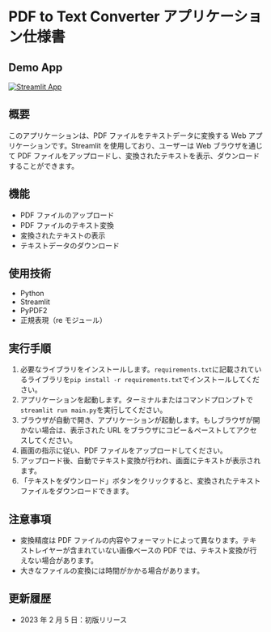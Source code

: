 # PDF to Text Converter アプリケーション仕様書

## Demo App

[![Streamlit App](https://static.streamlit.io/badges/streamlit_badge_black_white.svg)](https://pdf-to-text-st-converter.streamlit.app/)

## 概要

このアプリケーションは、PDF ファイルをテキストデータに変換する Web アプリケーションです。Streamlit を使用しており、ユーザーは Web ブラウザを通じて PDF ファイルをアップロードし、変換されたテキストを表示、ダウンロードすることができます。

## 機能

- PDF ファイルのアップロード
- PDF ファイルのテキスト変換
- 変換されたテキストの表示
- テキストデータのダウンロード

## 使用技術

- Python
- Streamlit
- PyPDF2
- 正規表現（re モジュール）

## 実行手順

1. 必要なライブラリをインストールします。`requirements.txt`に記載されているライブラリを`pip install -r requirements.txt`でインストールしてください。
2. アプリケーションを起動します。ターミナルまたはコマンドプロンプトで`streamlit run main.py`を実行してください。
3. ブラウザが自動で開き、アプリケーションが起動します。もしブラウザが開かない場合は、表示された URL をブラウザにコピー＆ペーストしてアクセスしてください。
4. 画面の指示に従い、PDF ファイルをアップロードしてください。
5. アップロード後、自動でテキスト変換が行われ、画面にテキストが表示されます。
6. 「テキストをダウンロード」ボタンをクリックすると、変換されたテキストファイルをダウンロードできます。

## 注意事項

- 変換精度は PDF ファイルの内容やフォーマットによって異なります。テキストレイヤーが含まれていない画像ベースの PDF では、テキスト変換が行えない場合があります。
- 大きなファイルの変換には時間がかかる場合があります。

## 更新履歴

- 2023 年 2 月 5 日：初版リリース
